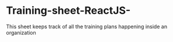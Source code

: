 # Training-sheet-ReactJS-
This sheet keeps track  of all the training plans happening inside an organization 
